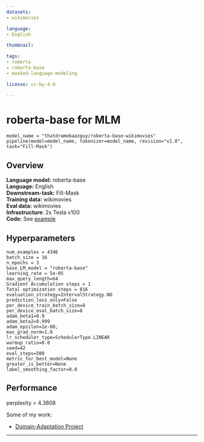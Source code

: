 ```yaml
---
datasets:
- wikimovies

language: 
- English

thumbnail: 

tags:
- roberta
- roberta-base
- masked-language-modeling 

license: cc-by-4.0

---
```

# roberta-base for MLM 

```
model_name = "thatdramebaazguy/roberta-base-wikimovies"
pipeline(model=model_name, tokenizer=model_name, revision="v1.0", task="Fill-Mask")
```
## Overview
**Language model:** roberta-base  
**Language:** English  
**Downstream-task:** Fill-Mask  
**Training data:** wikimovies  
**Eval data:** wikimovies  
**Infrastructure**: 2x Tesla v100   
**Code:**  See [example](https://github.com/adityaarunsinghal/Domain-Adaptation/blob/master/shell_scripts/train_movie_roberta.sh)    

## Hyperparameters
```
num_examples = 4346
batch_size = 16
n_epochs = 3
base_LM_model = "roberta-base"
learning_rate = 5e-05
max_query_length=64
Gradient Accumulation steps = 1
Total optimization steps = 816
evaluation_strategy=IntervalStrategy.NO
prediction_loss_only=False
per_device_train_batch_size=8
per_device_eval_batch_size=8
adam_beta1=0.9
adam_beta2=0.999
adam_epsilon=1e-08,
max_grad_norm=1.0
lr_scheduler_type=SchedulerType.LINEAR
warmup_ratio=0.0
seed=42
eval_steps=500
metric_for_best_model=None
greater_is_better=None
label_smoothing_factor=0.0
``` 
## Performance

perplexity = 4.3808

Some of my work: 
- [Domain-Adaptation Project](https://github.com/adityaarunsinghal/Domain-Adaptation/)

---
